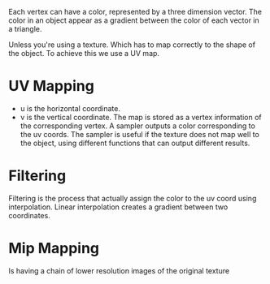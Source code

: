 Each vertex can have a color, represented by a three dimension vector. The color in an object appear as a gradient between the color of each vector in a triangle.

Unless you're using a texture. Which has to map correctly to the shape of the object. To achieve this we use a UV map.

# UV Mapping
- u is the horizontal coordinate.
- v is the vertical coordinate.
The map is stored as a vertex information of the corresponding vertex.
A sampler outputs a color corresponding to the uv coords. 
The sampler is useful if the texture does not map well to the object, using different functions that can output different results.

# Filtering
Filtering is the process that actually assign the color to the uv coord using interpolation.
Linear interpolation creates a gradient between two coordinates.

# Mip Mapping
Is having a chain of lower resolution images of the  original texture 
